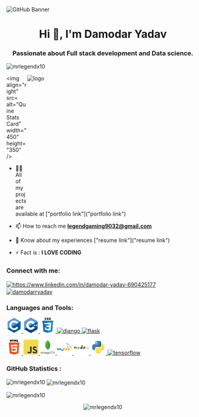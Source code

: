 ![GitHub Banner](https://github.com/Alkaison/Alkaison/assets/98116504/e5a4cb56-1eb4-4a36-8f5b-cefffdfbd074)
<h1 align="center">Hi 👋, I'm Damodar Yadav</h1>
<h3 align="center">Passionate about Full stack development and Data science.</h3>

<p align="left"> <img src="https://komarev.com/ghpvc/?username=mrlegendx10&label=Profile%20views&color=0e75b6&style=flat" alt="mrlegendx10" /> </p>

<div><img align="right" src="https://stats.quine.sh/MrLEGENDx10/github?theme=dark" title="Quine Stats Card" alt="logo" height="350" width="450"></div>

<a><img align="right" src= alt="Quine Stats Card"  width="450" height="350" /></a> 

- 👨‍💻 All of my projects are available at ["portfolio link"]("portfolio link")

- 📫 How to reach me **legendgaming9032@gmail.com**

- 📄 Know about my experiences ["resume link"]("resume link")

- ⚡ Fact is : **I LOVE CODING**

<h3 align="left">Connect with me:</h3>
<p align="left">
<a href="https://linkedin.com/in/https://www.linkedin.com/in/damodar-yadav-690425177" target="blank"><img align="center" src="https://raw.githubusercontent.com/rahuldkjain/github-profile-readme-generator/master/src/images/icons/Social/linked-in-alt.svg" alt="https://www.linkedin.com/in/damodar-yadav-690425177" height="30" width="40" /></a>
<a href="https://www.codechef.com/users/damodarryadav" target="blank"><img align="center" src="https://cdn.jsdelivr.net/npm/simple-icons@3.1.0/icons/codechef.svg" alt="damodarryadav" height="30" width="40" /></a>
</p>

<h3 align="left">Languages and Tools:</h3>
<p align="left"> <a href="https://www.cprogramming.com/" target="_blank" rel="noreferrer"> <img src="https://raw.githubusercontent.com/devicons/devicon/master/icons/c/c-original.svg" alt="c" width="40" height="40"/> </a> <a href="https://www.w3schools.com/cpp/" target="_blank" rel="noreferrer"> <img src="https://raw.githubusercontent.com/devicons/devicon/master/icons/cplusplus/cplusplus-original.svg" alt="cplusplus" width="40" height="40"/> </a> <a href="https://www.w3schools.com/css/" target="_blank" rel="noreferrer"> <img src="https://raw.githubusercontent.com/devicons/devicon/master/icons/css3/css3-original-wordmark.svg" alt="css3" width="40" height="40"/> </a> <a href="https://www.djangoproject.com/" target="_blank" rel="noreferrer"> <img src="https://cdn.worldvectorlogo.com/logos/django.svg" alt="django" width="40" height="40"/> </a> <a href="https://flask.palletsprojects.com/" target="_blank" rel="noreferrer"> <img src="https://www.vectorlogo.zone/logos/pocoo_flask/pocoo_flask-icon.svg" alt="flask" width="40" height="40"/> </a> <a href="https://www.w3.org/html/" target="_blank" rel="noreferrer">

 
  <img src="https://raw.githubusercontent.com/devicons/devicon/master/icons/html5/html5-original-wordmark.svg" alt="html5" width="40" height="40"/> </a> <a href="https://developer.mozilla.org/en-US/docs/Web/JavaScript" target="_blank" rel="noreferrer"> <img src="https://raw.githubusercontent.com/devicons/devicon/master/icons/javascript/javascript-original.svg" alt="javascript" width="40" height="40"/> </a> <a href="https://www.mongodb.com/" target="_blank" rel="noreferrer"> <img src="https://raw.githubusercontent.com/devicons/devicon/master/icons/mongodb/mongodb-original-wordmark.svg" alt="mongodb" width="40" height="40"/> </a> <a href="https://www.mysql.com/" target="_blank" rel="noreferrer"> <img src="https://raw.githubusercontent.com/devicons/devicon/master/icons/mysql/mysql-original-wordmark.svg" alt="mysql" width="40" height="40"/> </a> <a href="https://nodejs.org" target="_blank" rel="noreferrer"> <img src="https://raw.githubusercontent.com/devicons/devicon/master/icons/nodejs/nodejs-original-wordmark.svg" alt="nodejs" width="40" height="40"/> </a> <a href="https://www.python.org" target="_blank" rel="noreferrer"> <img src="https://raw.githubusercontent.com/devicons/devicon/master/icons/python/python-original.svg" alt="python" width="40" height="40"/> </a> <a href="https://www.tensorflow.org" target="_blank" rel="noreferrer"> <img src="https://www.vectorlogo.zone/logos/tensorflow/tensorflow-icon.svg" alt="tensorflow" width="40" height="40"/> </a> </p>

<h3 align="left"> GitHub Statistics :</h3>
<p><img align="left" src="https://github-readme-stats.vercel.app/api/top-langs?username=mrlegendx10&show_icons=true&locale=en&layout=compact" alt="mrlegendx10" /></p>

<p>&nbsp;<img align="center" src="https://github-readme-stats.vercel.app/api?username=mrlegendx10&show_icons=true&locale=en" alt="mrlegendx10" /></p>

<p><img align="center" src="https://github-readme-streak-stats.herokuapp.com/?user=mrlegendx10&" alt="mrlegendx10" /></p>
<p align="center"> <img src="https://holopin.me/mrlegendx10" alt="mrlegendx10" /> </p>
